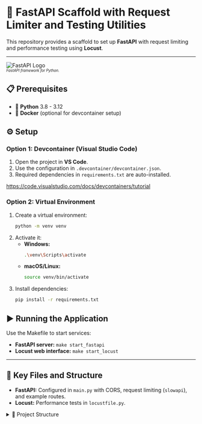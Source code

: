 # 🚀 FastAPI Scaffold with Request Limiter and Testing Utilities

This repository provides a scaffold to set up **FastAPI** with request limiting and performance testing using **Locust**.

---

![FastAPI Logo](https://fastapi.tiangolo.com/img/logo-margin/logo-teal.png)  
<sup><sub>*FastAPI framework for Python.*</sub></sup>

## 📋 Prerequisites
- 🐍 **Python** 3.8 - 3.12
- 🐳 **Docker** (optional for devcontainer setup)

## ⚙️ Setup

### Option 1: Devcontainer (Visual Studio Code)
1. Open the project in **VS Code**.
2. Use the configuration in `.devcontainer/devcontainer.json`.
3. Required dependencies in `requirements.txt` are auto-installed.

https://code.visualstudio.com/docs/devcontainers/tutorial

### Option 2: Virtual Environment
1. Create a virtual environment:
    ```sh
    python -m venv venv
    ```
2. Activate it:
    - **Windows:**
        ```sh
        .\venv\Scripts\activate
        ```
    - **macOS/Linux:**
        ```sh
        source venv/bin/activate
        ```
3. Install dependencies:
    ```sh
    pip install -r requirements.txt
    ```

## ▶️ Running the Application
Use the Makefile to start services:
- **FastAPI server:** `make start_fastapi`
- **Locust web interface:** `make start_locust`

---

## 📂 Key Files and Structure
- **FastAPI:** Configured in `main.py` with CORS, request limiting (`slowapi`), and example routes.
- **Locust:** Performance tests in `locustfile.py`.

<details>
  <summary>📁 Project Structure</summary>
  
